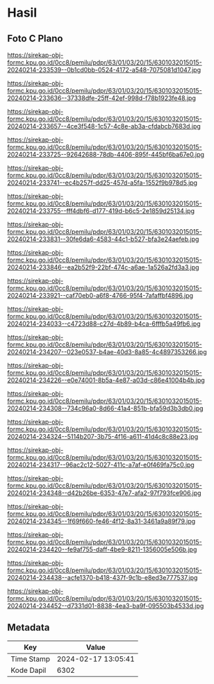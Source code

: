 # Hasil

## Foto C Plano

https://sirekap-obj-formc.kpu.go.id/0cc8/pemilu/pdpr/63/01/03/20/15/6301032015015-20240214-233539--0b1cd0bb-0524-4172-a548-7075081d1047.jpg

https://sirekap-obj-formc.kpu.go.id/0cc8/pemilu/pdpr/63/01/03/20/15/6301032015015-20240214-233636--37338dfe-25ff-42ef-998d-f78b1923fe48.jpg

https://sirekap-obj-formc.kpu.go.id/0cc8/pemilu/pdpr/63/01/03/20/15/6301032015015-20240214-233657--4ce3f548-1c57-4c8e-ab3a-cfdabcb7683d.jpg

https://sirekap-obj-formc.kpu.go.id/0cc8/pemilu/pdpr/63/01/03/20/15/6301032015015-20240214-233725--92642688-78db-4406-895f-445bf6ba67e0.jpg

https://sirekap-obj-formc.kpu.go.id/0cc8/pemilu/pdpr/63/01/03/20/15/6301032015015-20240214-233741--ec4b257f-dd25-457d-a5fa-1552f9b978d5.jpg

https://sirekap-obj-formc.kpu.go.id/0cc8/pemilu/pdpr/63/01/03/20/15/6301032015015-20240214-233755--fff4dbf6-d177-419d-b6c5-2e1859d25134.jpg

https://sirekap-obj-formc.kpu.go.id/0cc8/pemilu/pdpr/63/01/03/20/15/6301032015015-20240214-233831--30fe6da6-4583-44c1-b527-bfa3e24aefeb.jpg

https://sirekap-obj-formc.kpu.go.id/0cc8/pemilu/pdpr/63/01/03/20/15/6301032015015-20240214-233846--ea2b52f9-22bf-474c-a6ae-1a526a2fd3a3.jpg

https://sirekap-obj-formc.kpu.go.id/0cc8/pemilu/pdpr/63/01/03/20/15/6301032015015-20240214-233921--caf70eb0-a6f8-4766-95f4-7afaffbf4896.jpg

https://sirekap-obj-formc.kpu.go.id/0cc8/pemilu/pdpr/63/01/03/20/15/6301032015015-20240214-234033--c4723d88-c27d-4b89-b4ca-6fffb5a49fb6.jpg

https://sirekap-obj-formc.kpu.go.id/0cc8/pemilu/pdpr/63/01/03/20/15/6301032015015-20240214-234207--023e0537-b4ae-40d3-8a85-4c4897353266.jpg

https://sirekap-obj-formc.kpu.go.id/0cc8/pemilu/pdpr/63/01/03/20/15/6301032015015-20240214-234226--e0e74001-8b5a-4e87-a03d-c86e41004b4b.jpg

https://sirekap-obj-formc.kpu.go.id/0cc8/pemilu/pdpr/63/01/03/20/15/6301032015015-20240214-234308--734c96a0-8d66-41a4-851b-bfa59d3b3db0.jpg

https://sirekap-obj-formc.kpu.go.id/0cc8/pemilu/pdpr/63/01/03/20/15/6301032015015-20240214-234324--5114b207-3b75-4f16-a611-41d4c8c88e23.jpg

https://sirekap-obj-formc.kpu.go.id/0cc8/pemilu/pdpr/63/01/03/20/15/6301032015015-20240214-234317--96ac2c12-5027-411c-a7af-e0f469fa75c0.jpg

https://sirekap-obj-formc.kpu.go.id/0cc8/pemilu/pdpr/63/01/03/20/15/6301032015015-20240214-234348--d42b26be-6353-47e7-afa2-97f793fce906.jpg

https://sirekap-obj-formc.kpu.go.id/0cc8/pemilu/pdpr/63/01/03/20/15/6301032015015-20240214-234345--1f69f660-fe46-4f12-8a31-3461a9a89f79.jpg

https://sirekap-obj-formc.kpu.go.id/0cc8/pemilu/pdpr/63/01/03/20/15/6301032015015-20240214-234420--fe9af755-daff-4be9-8211-1356005e506b.jpg

https://sirekap-obj-formc.kpu.go.id/0cc8/pemilu/pdpr/63/01/03/20/15/6301032015015-20240214-234438--acfe1370-b418-437f-9c1b-e8ed3e777537.jpg

https://sirekap-obj-formc.kpu.go.id/0cc8/pemilu/pdpr/63/01/03/20/15/6301032015015-20240214-234452--d7331d01-8838-4ea3-ba9f-095503b4533d.jpg


## Metadata

| Key        | Value               |
| ---------- | ------------------- |
| Time Stamp | 2024-02-17 13:05:41 |
| Kode Dapil | 6302                |



